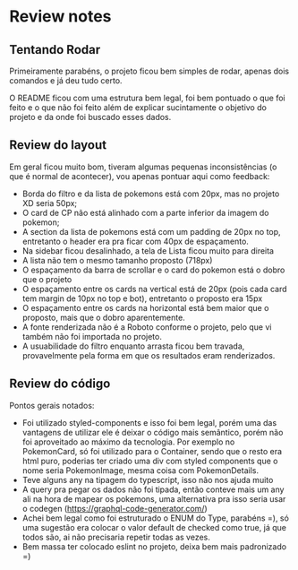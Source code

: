 # Review notes

## Tentando Rodar

Primeiramente parabéns, o projeto ficou bem simples de rodar, apenas dois comandos e já deu tudo certo.

O README ficou com uma estrutura bem legal, foi bem pontuado o que foi feito e o que não foi feito além de explicar sucintamente o objetivo do projeto e da onde foi buscado esses dados.

## Review do layout

Em geral ficou muito bom, tiveram algumas pequenas inconsistências (o que é normal de acontecer), vou apenas pontuar aqui como feedback:

- Borda do filtro e da lista de pokemons está com 20px, mas no projeto XD seria 50px;
- O card de CP não está alinhado com a parte inferior da imagem do pokemon;
- A section da lista de pokemons está com um padding de 20px no top, entretanto o header era pra ficar com 40px de espaçamento.
- Na sidebar ficou desalinhado, a tela de Lista ficou muito para direita
- A lista não tem o mesmo tamanho proposto (718px)
- O espaçamento da barra de scrollar e o card do pokemon está o dobro que o projeto
- O espaçamento entre os cards na vertical está de 20px (pois cada card tem margin de 10px no top e bot), entretanto o proposto era 15px
- O espaçamento entre os cards na horizontal está bem maior que o proposto, mais que o dobro aparentemente.
- A fonte renderizada não é a Roboto conforme o projeto, pelo que vi também não foi importada no projeto.
- A usuabilidade do filtro enquanto arrasta ficou bem travada, provavelmente pela forma em que os resultados eram renderizados.

## Review do código

Pontos gerais notados:
- Foi utilizado styled-components e isso foi bem legal, porém uma das vantagens de utilizar ele é deixar o código mais semântico, porém não foi aproveitado ao máximo da tecnologia. Por exemplo no PokemonCard, só foi utilizado para o Container, sendo que o resto era html puro, poderias ter criado uma div com styled components que o nome seria PokemonImage, mesma coisa com PokemonDetails.
- Teve alguns any na tipagem do typescript, isso não nos ajuda muito
- A query pra pegar os dados não foi tipada, então conteve mais um any ali na hora de mapear os pokemons, uma alternativa pra isso seria usar o codegen (https://graphql-code-generator.com/)
- Achei bem legal como foi estruturado o ENUM do Type, parabéns =), só uma sugestão era colocar o valor default de checked como true, já que todos são, ai não precisaria repetir todas as vezes.
- Bem massa ter colocado eslint no projeto, deixa bem mais padronizado =)
